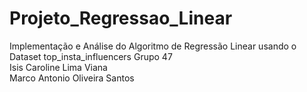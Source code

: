 # Projeto_Regressao_Linear
Implementação e Análise do Algoritmo de Regressão Linear usando o Dataset top_insta_influencers
Grupo 47  
Isis Caroline Lima Viana  
Marco Antonio Oliveira Santos
